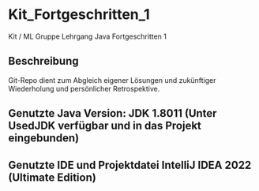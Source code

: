 # Kit_Fortgeschritten_1
Kit / ML Gruppe Lehrgang Java Fortgeschritten 1

## Beschreibung
Git-Repo dient zum Abgleich eigener Lösungen und zukünftiger Wiederholung und persönlicher Retrospektive.

## Genutzte Java Version: JDK 1.8011 (Unter UsedJDK verfügbar und in das Projekt eingebunden)

## Genutzte IDE und Projektdatei IntelliJ IDEA 2022 (Ultimate Edition)
